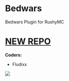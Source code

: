 # Bedwars
Bedwars Plugin for RushyMC</br>

<h1><a href="https://github.com/RushyMC/Bedwars">NEW REPO</a></h1>

<b>Coders:</b>
  *  Fludixx
<img src="preview.png" />
